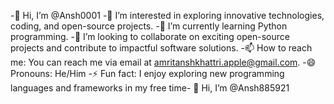 -👋 Hi, I’m @Ansh0001
-👀 I’m interested in exploring innovative technologies, coding, and open-source projects.
-🌱 I’m currently learning Python programming.
-💞️ I’m looking to collaborate on exciting open-source projects and contribute to impactful software solutions.
-📫 How to reach me: You can reach me via email at amritanshkhattri.apple@gmail.com.
-😄 Pronouns: He/Him
-⚡ Fun fact: I enjoy exploring new programming languages and frameworks in my free time- 👋 Hi, I’m @Ansh885921

<!---
Ansh885921/Ansh885921 is a ✨ special ✨ repository because its `README.md` (this file) appears on your GitHub profile.
You can click the Preview link to take a look at your changes.
--->
